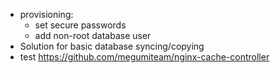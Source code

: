 * provisioning:
  * set secure passwords
  * add non-root database user
* Solution for basic database syncing/copying
* test https://github.com/megumiteam/nginx-cache-controller

